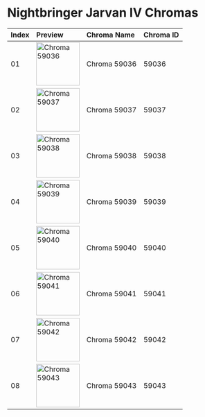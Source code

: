 # Nightbringer Jarvan IV Chromas

| Index | Preview | Chroma Name | Chroma ID |
|:---|:---|:---|:---|
| 01 | <img src='https://raw.communitydragon.org/latest/plugins/rcp-be-lol-game-data/global/default/v1/champion-chroma-images/59/59036.png' alt='Chroma 59036' width='100'> | Chroma 59036 | 59036 |
| 02 | <img src='https://raw.communitydragon.org/latest/plugins/rcp-be-lol-game-data/global/default/v1/champion-chroma-images/59/59037.png' alt='Chroma 59037' width='100'> | Chroma 59037 | 59037 |
| 03 | <img src='https://raw.communitydragon.org/latest/plugins/rcp-be-lol-game-data/global/default/v1/champion-chroma-images/59/59038.png' alt='Chroma 59038' width='100'> | Chroma 59038 | 59038 |
| 04 | <img src='https://raw.communitydragon.org/latest/plugins/rcp-be-lol-game-data/global/default/v1/champion-chroma-images/59/59039.png' alt='Chroma 59039' width='100'> | Chroma 59039 | 59039 |
| 05 | <img src='https://raw.communitydragon.org/latest/plugins/rcp-be-lol-game-data/global/default/v1/champion-chroma-images/59/59040.png' alt='Chroma 59040' width='100'> | Chroma 59040 | 59040 |
| 06 | <img src='https://raw.communitydragon.org/latest/plugins/rcp-be-lol-game-data/global/default/v1/champion-chroma-images/59/59041.png' alt='Chroma 59041' width='100'> | Chroma 59041 | 59041 |
| 07 | <img src='https://raw.communitydragon.org/latest/plugins/rcp-be-lol-game-data/global/default/v1/champion-chroma-images/59/59042.png' alt='Chroma 59042' width='100'> | Chroma 59042 | 59042 |
| 08 | <img src='https://raw.communitydragon.org/latest/plugins/rcp-be-lol-game-data/global/default/v1/champion-chroma-images/59/59043.png' alt='Chroma 59043' width='100'> | Chroma 59043 | 59043 |
